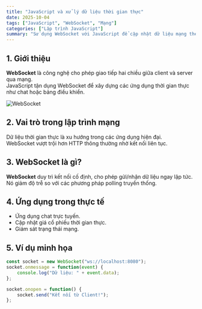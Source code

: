 ```yaml
---
title: "JavaScript và xử lý dữ liệu thời gian thực"
date: 2025-10-04
tags: ["JavaScript", "WebSocket", "Mạng"]
categories: ["Lập trình JavaScript"]
summary: "Sử dụng WebSocket với JavaScript để cập nhật dữ liệu mạng theo thời gian thực."
---
```


## 1. Giới thiệu

**WebSocket** là công nghệ cho phép giao tiếp hai chiều giữa client và server qua mạng.  
JavaScript tận dụng WebSocket để xây dựng các ứng dụng thời gian thực như chat hoặc bảng điều khiển.

![WebSocket](https://nhittt29.github.io/MyTechTales/images/websocket.jpg "Mô phỏng chat thời gian thực")

## 2. Vai trò trong lập trình mạng

Dữ liệu thời gian thực là xu hướng trong các ứng dụng hiện đại.  
WebSocket vượt trội hơn HTTP thông thường nhờ kết nối liên tục.

## 3. WebSocket là gì?

**WebSocket** duy trì kết nối cố định, cho phép gửi/nhận dữ liệu ngay lập tức.  
Nó giảm độ trễ so với các phương pháp polling truyền thống.

## 4. Ứng dụng trong thực tế

- Ứng dụng chat trực tuyến.  
- Cập nhật giá cổ phiếu thời gian thực.  
- Giám sát trạng thái mạng.

## 5. Ví dụ minh họa

```javascript
const socket = new WebSocket("ws://localhost:8080");
socket.onmessage = function(event) {
    console.log("Dữ liệu: " + event.data);
};

socket.onopen = function() {
    socket.send("Kết nối từ Client!");
};
